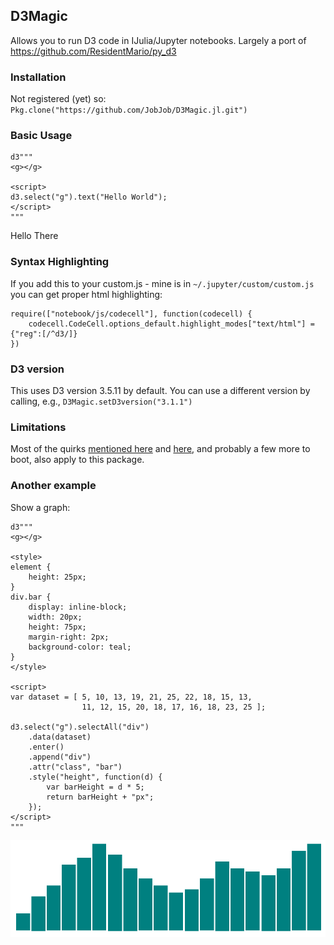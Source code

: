 ## D3Magic

Allows you to run D3 code in IJulia/Jupyter notebooks. Largely a port of https://github.com/ResidentMario/py_d3

### Installation

Not registered (yet) so:
`Pkg.clone("https://github.com/JobJob/D3Magic.jl.git")`

### Basic Usage

```
d3"""
<g></g>

<script>
d3.select("g").text("Hello World");
</script>
"""
```
Hello There

### Syntax Highlighting

If you add this to your custom.js - mine is in `~/.jupyter/custom/custom.js` you can get proper html highlighting:
```
require(["notebook/js/codecell"], function(codecell) {
    codecell.CodeCell.options_default.highlight_modes["text/html"] = {"reg":[/^d3/]}
})
```

### D3 version

This uses D3 version 3.5.11 by default. You can use a different version by calling, e.g.,
`D3Magic.setD3version("3.1.1")`

### Limitations

Most of the quirks [mentioned here](https://github.com/ResidentMario/py_d3#porting) and [here](https://github.com/ResidentMario/py_d3#technicals), and probably a few more to boot, also apply to this package.

### Another example
Show a graph:
```
d3"""
<g></g>

<style>
element {
    height: 25px;
}
div.bar {
    display: inline-block;
    width: 20px;
    height: 75px;
    margin-right: 2px;
    background-color: teal;
}
</style>

<script>
var dataset = [ 5, 10, 13, 19, 21, 25, 22, 18, 15, 13,
                11, 12, 15, 20, 18, 17, 16, 18, 23, 25 ];

d3.select("g").selectAll("div")
    .data(dataset)
    .enter()
    .append("div")
    .attr("class", "bar")
    .style("height", function(d) {
        var barHeight = d * 5;
        return barHeight + "px";
    });
</script>
"""
```
![](images/example_graph.png)

